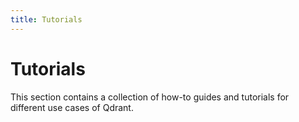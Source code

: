 ```yaml
---
title: Tutorials
---
```


# Tutorials

This section contains a collection of how-to guides and tutorials for different use cases of Qdrant.
